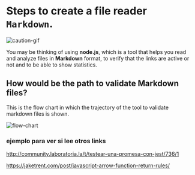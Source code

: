# Steps to create a file reader `Markdown`.

![caution-gif](https://media.giphy.com/media/FmLecXUlTqZ6o/giphy.gif)

You may be thinking of using **node.js**, which is a tool that helps you read and analyze files in **Markdown** format, to verify that the links are active or not and to be able to show statistics.

## How would be the path to validate **Markdown** files?
This is the flow chart in which the trajectory of the tool to validate markdown files is shown.

![flow-chart](https://i.ibb.co/0GV6rqL/Captura-de-pantalla-de-2019-08-15-23-59-48.png)

### ejemplo para ver si lee otros links

http://community.laboratoria.la/t/testear-una-promesa-con-jest/736/1

https://jaketrent.com/post/javascript-arrow-function-return-rules/